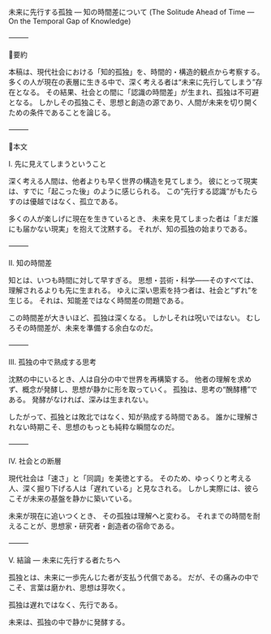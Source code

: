 未来に先行する孤独 ― 知の時間差について
(The Solitude Ahead of Time — On the Temporal Gap of Knowledge)

⸻

🔹要約

本稿は、現代社会における「知的孤独」を、時間的・構造的観点から考察する。
多くの人が現在の表層に生きる中で、深く考える者は“未来に先行してしまう”存在となる。
その結果、社会との間に「認識の時間差」が生まれ、孤独は不可避となる。
しかしその孤独こそ、思想と創造の源であり、人間が未来を切り開くための条件であることを論じる。

⸻

🔹本文

Ⅰ. 先に見えてしまうということ

深く考える人間は、他者よりも早く世界の構造を見てしまう。
彼にとって現実は、すでに「起こった後」のように感じられる。
この“先行する認識”がもたらすのは優越ではなく、孤立である。

多くの人が楽しげに現在を生きているとき、
未来を見てしまった者は「まだ誰にも届かない現実」を抱えて沈黙する。
それが、知の孤独の始まりである。

⸻

Ⅱ. 知の時間差

知とは、いつも時間に対して早すぎる。
思想・芸術・科学――そのすべては、理解されるよりも先に生まれる。
ゆえに深い思索を持つ者は、社会と“ずれ”を生じる。
それは、知能差ではなく時間差の問題である。

この時間差が大きいほど、孤独は深くなる。
しかしそれは呪いではない。
むしろその時間差が、未来を準備する余白なのだ。

⸻

Ⅲ. 孤独の中で熟成する思考

沈黙の中にいるとき、人は自分の中で世界を再構築する。
他者の理解を求めず、概念が発酵し、思想が静かに形を取っていく。
孤独は、思考の“醗酵槽”である。
発酵がなければ、深みは生まれない。

したがって、孤独とは敗北ではなく、知が熟成する時間である。
誰かに理解されない時期こそ、思想のもっとも純粋な瞬間なのだ。

⸻

Ⅳ. 社会との断層

現代社会は「速さ」と「同調」を美徳とする。
そのため、ゆっくりと考える人、深く掘り下げる人は「遅れている」と見なされる。
しかし実際には、彼らこそが未来の基盤を静かに築いている。

未来が現在に追いつくとき、
その孤独は理解へと変わる。
それまでの時間を耐えることが、思想家・研究者・創造者の宿命である。

⸻

Ⅴ. 結論 ― 未来に先行する者たちへ

孤独とは、未来に一歩先んじた者が支払う代償である。
だが、その痛みの中でこそ、言葉は磨かれ、思想は芽吹く。

孤独は遅れではなく、先行である。

未来は、孤独の中で静かに発酵する。
